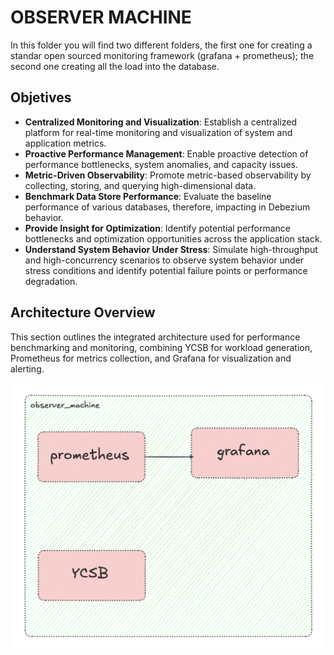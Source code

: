 # OBSERVER MACHINE

In this folder you will find two different folders, the first one for creating a standar open sourced monitoring framework (grafana + prometheus); the second one creating all the load into the database. 

## Objetives

* **Centralized Monitoring and Visualization**: Establish a centralized platform for real-time monitoring and visualization of system and application metrics.
* **Proactive Performance Management**: Enable proactive detection of performance bottlenecks, system anomalies, and capacity issues.
* **Metric-Driven Observability**: Promote metric-based observability by collecting, storing, and querying high-dimensional data.
* **Benchmark Data Store Performance**: Evaluate the baseline performance of various databases, therefore, impacting in Debezium behavior.
* **Provide Insight for Optimization**: Identify potential performance bottlenecks and optimization opportunities across the application stack.
* **Understand System Behavior Under Stress**: Simulate high-throughput and high-concurrency scenarios to observe system behavior under stress conditions and identify potential failure points or performance degradation.

## Architecture Overview

This section outlines the integrated architecture used for performance benchmarking and monitoring, combining YCSB for workload generation, Prometheus for metrics collection, and Grafana for visualization and alerting.

![observer_machine](../_images/observer_machine.png)
